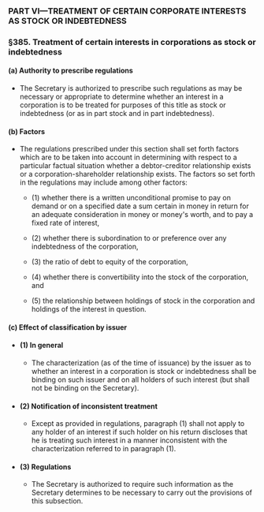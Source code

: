 ### PART VI—TREATMENT OF CERTAIN CORPORATE INTERESTS AS STOCK OR INDEBTEDNESS

### §385. Treatment of certain interests in corporations as stock or indebtedness
#### (a) Authority to prescribe regulations
* The Secretary is authorized to prescribe such regulations as may be necessary or appropriate to determine whether an interest in a corporation is to be treated for purposes of this title as stock or indebtedness (or as in part stock and in part indebtedness).

#### (b) Factors
* The regulations prescribed under this section shall set forth factors which are to be taken into account in determining with respect to a particular factual situation whether a debtor-creditor relationship exists or a corporation-shareholder relationship exists. The factors so set forth in the regulations may include among other factors:

  * (1) whether there is a written unconditional promise to pay on demand or on a specified date a sum certain in money in return for an adequate consideration in money or money's worth, and to pay a fixed rate of interest,

  * (2) whether there is subordination to or preference over any indebtedness of the corporation,

  * (3) the ratio of debt to equity of the corporation,

  * (4) whether there is convertibility into the stock of the corporation, and

  * (5) the relationship between holdings of stock in the corporation and holdings of the interest in question.

#### (c) Effect of classification by issuer
* #### (1) In general
  * The characterization (as of the time of issuance) by the issuer as to whether an interest in a corporation is stock or indebtedness shall be binding on such issuer and on all holders of such interest (but shall not be binding on the Secretary).

* #### (2) Notification of inconsistent treatment
  * Except as provided in regulations, paragraph (1) shall not apply to any holder of an interest if such holder on his return discloses that he is treating such interest in a manner inconsistent with the characterization referred to in paragraph (1).

* #### (3) Regulations
  * The Secretary is authorized to require such information as the Secretary determines to be necessary to carry out the provisions of this subsection.